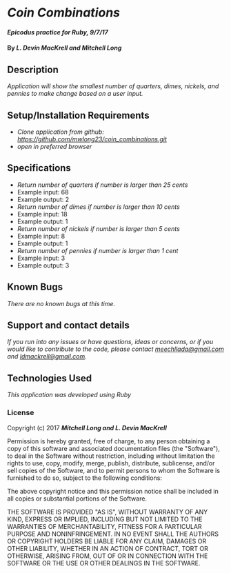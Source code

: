 # _Coin Combinations_

#### _Epicodus practice for Ruby, 9/7/17_

#### By _**L. Devin MacKrell and Mitchell Long**_

## Description

_Application will show the smallest number of quarters, dimes, nickels, and pennies to make change based on a user input._

## Setup/Installation Requirements

* _Clone application from github: https://github.com/mwlong23/coin_combinations.git_
* _open in preferred browser_

## Specifications

* _Return number of quarters if number is larger than 25 cents_
* Example input: 68
* Example output: 2
* _Return number of dimes if number is larger than 10 cents_
* Example input: 18
* Example output: 1
* _Return number of nickels if number is larger than 5 cents_
* Example input: 8
* Example output: 1
* _Return number of pennies if number is larger than 1 cent_
* Example input: 3
* Example output: 3

## Known Bugs

_There are no known bugs at this time._

## Support and contact details

_If you run into any issues or have questions, ideas or concerns, or if you would like to contribute to the code, please contact meechllada@gmail.com and ldmackrell@gmail.com._

## Technologies Used

_This application was developed using Ruby_

### License

Copyright (c) 2017 **_Mitchell Long and L. Devin MacKrell_**

Permission is hereby granted, free of charge, to any person obtaining a copy
of this software and associated documentation files (the "Software"), to deal
in the Software without restriction, including without limitation the rights
to use, copy, modify, merge, publish, distribute, sublicense, and/or sell
copies of the Software, and to permit persons to whom the Software is
furnished to do so, subject to the following conditions:

The above copyright notice and this permission notice shall be included in all
copies or substantial portions of the Software.

THE SOFTWARE IS PROVIDED "AS IS", WITHOUT WARRANTY OF ANY KIND, EXPRESS OR
IMPLIED, INCLUDING BUT NOT LIMITED TO THE WARRANTIES OF MERCHANTABILITY,
FITNESS FOR A PARTICULAR PURPOSE AND NONINFRINGEMENT. IN NO EVENT SHALL THE
AUTHORS OR COPYRIGHT HOLDERS BE LIABLE FOR ANY CLAIM, DAMAGES OR OTHER
LIABILITY, WHETHER IN AN ACTION OF CONTRACT, TORT OR OTHERWISE, ARISING FROM,
OUT OF OR IN CONNECTION WITH THE SOFTWARE OR THE USE OR OTHER DEALINGS IN THE
SOFTWARE.
